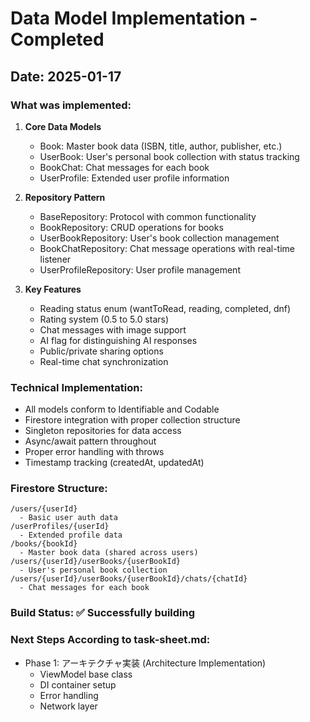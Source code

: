 # Data Model Implementation - Completed

## Date: 2025-01-17

### What was implemented:

1. **Core Data Models**
   - Book: Master book data (ISBN, title, author, publisher, etc.)
   - UserBook: User's personal book collection with status tracking
   - BookChat: Chat messages for each book
   - UserProfile: Extended user profile information
   
2. **Repository Pattern**
   - BaseRepository: Protocol with common functionality
   - BookRepository: CRUD operations for books
   - UserBookRepository: User's book collection management
   - BookChatRepository: Chat message operations with real-time listener
   - UserProfileRepository: User profile management

3. **Key Features**
   - Reading status enum (wantToRead, reading, completed, dnf)
   - Rating system (0.5 to 5.0 stars)
   - Chat messages with image support
   - AI flag for distinguishing AI responses
   - Public/private sharing options
   - Real-time chat synchronization

### Technical Implementation:
- All models conform to Identifiable and Codable
- Firestore integration with proper collection structure
- Singleton repositories for data access
- Async/await pattern throughout
- Proper error handling with throws
- Timestamp tracking (createdAt, updatedAt)

### Firestore Structure:
```
/users/{userId}
  - Basic user auth data
/userProfiles/{userId}
  - Extended profile data
/books/{bookId}
  - Master book data (shared across users)
/users/{userId}/userBooks/{userBookId}
  - User's personal book collection
/users/{userId}/userBooks/{userBookId}/chats/{chatId}
  - Chat messages for each book
```

### Build Status: ✅ Successfully building

### Next Steps According to task-sheet.md:
- Phase 1: アーキテクチャ実装 (Architecture Implementation)
  - ViewModel base class
  - DI container setup
  - Error handling
  - Network layer